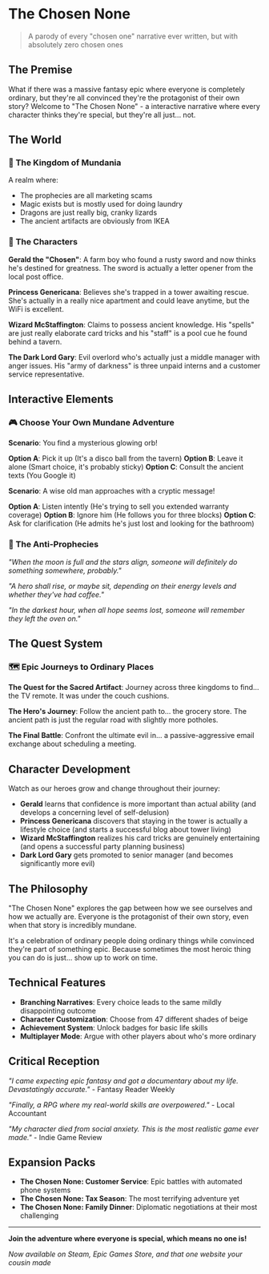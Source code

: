# The Chosen None

> A parody of every "chosen one" narrative ever written, but with absolutely zero chosen ones

## The Premise

What if there was a massive fantasy epic where everyone is completely ordinary, but they're all convinced they're the protagonist of their own story? Welcome to "The Chosen None" - a interactive narrative where every character thinks they're special, but they're all just... not.

## The World

### 🏰 The Kingdom of Mundania
A realm where:
- The prophecies are all marketing scams
- Magic exists but is mostly used for doing laundry
- Dragons are just really big, cranky lizards
- The ancient artifacts are obviously from IKEA

### 👑 The Characters

**Gerald the "Chosen"**: 
A farm boy who found a rusty sword and now thinks he's destined for greatness. The sword is actually a letter opener from the local post office.

**Princess Genericana**: 
Believes she's trapped in a tower awaiting rescue. She's actually in a really nice apartment and could leave anytime, but the WiFi is excellent.

**Wizard McStaffington**: 
Claims to possess ancient knowledge. His "spells" are just really elaborate card tricks and his "staff" is a pool cue he found behind a tavern.

**The Dark Lord Gary**: 
Evil overlord who's actually just a middle manager with anger issues. His "army of darkness" is three unpaid interns and a customer service representative.

## Interactive Elements

### 🎮 Choose Your Own Mundane Adventure

**Scenario**: You find a mysterious glowing orb!

**Option A**: Pick it up (It's a disco ball from the tavern)
**Option B**: Leave it alone (Smart choice, it's probably sticky)
**Option C**: Consult the ancient texts (You Google it)

**Scenario**: A wise old man approaches with a cryptic message!

**Option A**: Listen intently (He's trying to sell you extended warranty coverage)
**Option B**: Ignore him (He follows you for three blocks)
**Option C**: Ask for clarification (He admits he's just lost and looking for the bathroom)

### 📜 The Anti-Prophecies

*"When the moon is full and the stars align, someone will definitely do something somewhere, probably."*

*"A hero shall rise, or maybe sit, depending on their energy levels and whether they've had coffee."*

*"In the darkest hour, when all hope seems lost, someone will remember they left the oven on."*

## The Quest System

### 🗺️ Epic Journeys to Ordinary Places

**The Quest for the Sacred Artifact**: 
Journey across three kingdoms to find... the TV remote. It was under the couch cushions.

**The Hero's Journey**: 
Follow the ancient path to... the grocery store. The ancient path is just the regular road with slightly more potholes.

**The Final Battle**: 
Confront the ultimate evil in... a passive-aggressive email exchange about scheduling a meeting.

## Character Development

Watch as our heroes grow and change throughout their journey:

- **Gerald** learns that confidence is more important than actual ability (and develops a concerning level of self-delusion)
- **Princess Genericana** discovers that staying in the tower is actually a lifestyle choice (and starts a successful blog about tower living)
- **Wizard McStaffington** realizes his card tricks are genuinely entertaining (and opens a successful party planning business)
- **Dark Lord Gary** gets promoted to senior manager (and becomes significantly more evil)

## The Philosophy

"The Chosen None" explores the gap between how we see ourselves and how we actually are. Everyone is the protagonist of their own story, even when that story is incredibly mundane.

It's a celebration of ordinary people doing ordinary things while convinced they're part of something epic. Because sometimes the most heroic thing you can do is just... show up to work on time.

## Technical Features

- **Branching Narratives**: Every choice leads to the same mildly disappointing outcome
- **Character Customization**: Choose from 47 different shades of beige
- **Achievement System**: Unlock badges for basic life skills
- **Multiplayer Mode**: Argue with other players about who's more ordinary

## Critical Reception

*"I came expecting epic fantasy and got a documentary about my life. Devastatingly accurate."* - Fantasy Reader Weekly

*"Finally, a RPG where my real-world skills are overpowered."* - Local Accountant

*"My character died from social anxiety. This is the most realistic game ever made."* - Indie Game Review

## Expansion Packs

- **The Chosen None: Customer Service**: Epic battles with automated phone systems
- **The Chosen None: Tax Season**: The most terrifying adventure yet
- **The Chosen None: Family Dinner**: Diplomatic negotiations at their most challenging

---

**Join the adventure where everyone is special, which means no one is!**

*Now available on Steam, Epic Games Store, and that one website your cousin made*
